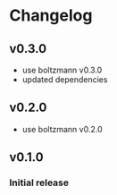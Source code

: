 # Changelog

## v0.3.0
- use boltzmann v0.3.0
- updated dependencies

## v0.2.0
- use boltzmann v0.2.0

## v0.1.0
### Initial release
